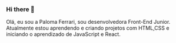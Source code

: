 ### Hi there 👋

Olá, eu sou a Paloma Ferrari, sou desenvolvedora Front-End Junior. Atualmente estou aprendendo e criando projetos com HTML,CSS e iniciando o aprendizado de JavaScript e React.
